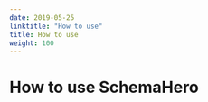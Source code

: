 ```yaml
---
date: 2019-05-25
linktitle: "How to use"
title: How to use
weight: 100
---
```


# How to use SchemaHero

